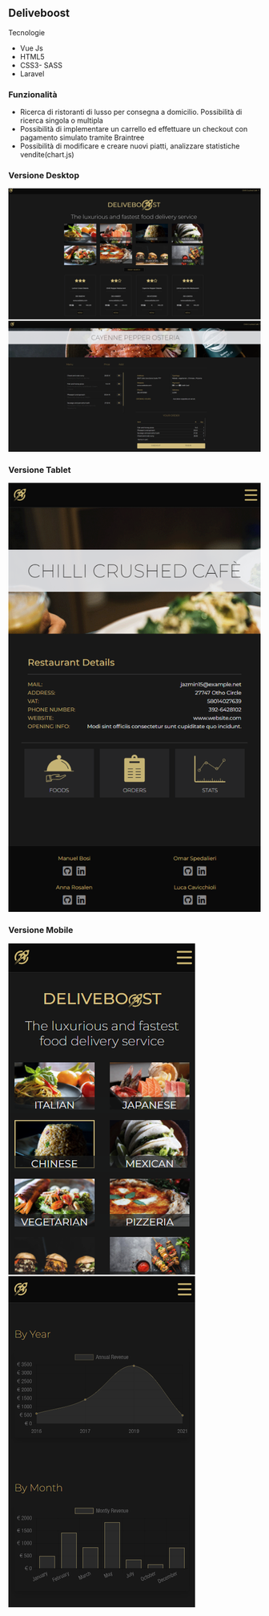 ## Deliveboost
Tecnologie
- Vue Js
- HTML5
- CSS3- SASS
- Laravel

### Funzionalità
- Ricerca di ristoranti di lusso per consegna a domicilio. Possibilità di ricerca singola o multipla
- Possibilità di implementare un carrello ed effettuare un checkout con pagamento simulato tramite Braintree
- Possibilità di modificare e creare nuovi piatti, analizzare statistiche vendite(chart.js)



### Versione Desktop
<img src="https://github.com/Deliveboo-7/Deliveboost/blob/main/screenshot/desktop-home.png?raw=true">

<img src="https://github.com/Deliveboo-7/Deliveboost/blob/main/screenshot/desktop-carrello.png?raw=true">


### Versione Tablet
<img src="https://github.com/Deliveboo-7/Deliveboost/blob/main/screenshot/ipad.png?raw=true">


### Versione Mobile
<img src="https://github.com/Deliveboo-7/Deliveboost/blob/main/screenshot/mobile-home.png?raw=true">

<img src="https://github.com/Deliveboo-7/Deliveboost/blob/main/screenshot/mobile-stats.png?raw=true">
